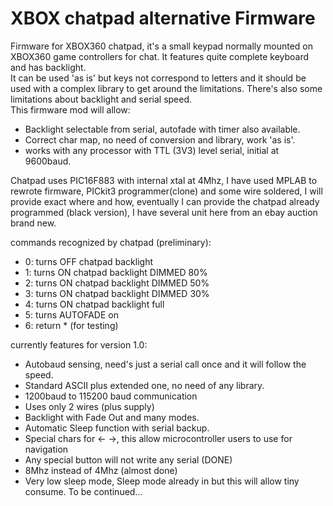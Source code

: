 # XBOX chatpad alternative Firmware
Firmware for XBOX360 chatpad, it's a small keypad normally mounted on XBOX360 game controllers for chat. It features quite complete keyboard and has backlight.<br>
It can be used 'as is' but keys not correspond to letters and it should be used with a complex library to get around the limitations. There's also some limitations about backlight and serial speed.<br>
This firmware mod will allow:<br>

- Backlight selectable from serial, autofade with timer also available.
- Correct char map, no need of conversion and library, work 'as is'.
- works with any processor with TTL (3V3) level serial, initial at 9600baud.

Chatpad uses PIC16F883 with internal xtal at 4Mhz, I have used MPLAB to rewrote firmware, PICkit3 programmer(clone) and some wire soldered, I will provide exact where and how, eventually I can provide the chatpad already programmed (black version), I have several unit here from an ebay auction brand new.<br>

commands recognized by chatpad (preliminary):<br>
- 0: turns OFF chatpad backlight
- 1: turns ON chatpad backlight DIMMED 80%
- 2: turns ON chatpad backlight DIMMED 50%
- 3: turns ON chatpad backlight DIMMED 30%
- 4: turns ON chatpad backlight full
- 5: turns AUTOFADE on
- 6: return * (for testing)<br>

currently features for version 1.0:<br>
- Autobaud sensing, need's just a serial call once and it will follow the speed.
- Standard ASCII plus extended one, no need of any library.
- 1200baud to 115200 baud communication
- Uses only 2 wires (plus supply)
- Backlight with Fade Out and many modes.
- Automatic Sleep function with serial backup.
- Special chars for <- ->, this allow microcontroller users to use for navigation
- Any special button will not write any serial (DONE)
- 8Mhz instead of 4Mhz (almost done)
- Very low sleep mode, Sleep mode already in but this will allow tiny consume.
To be continued...
